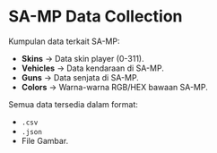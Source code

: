 # SA-MP Data Collection

Kumpulan data terkait SA-MP:
- **Skins** → Data skin player (0-311).
- **Vehicles** → Data kendaraan di SA-MP.
- **Guns** → Data senjata di SA-MP.
- **Colors** → Warna-warna RGB/HEX bawaan SA-MP.

Semua data tersedia dalam format:
- `.csv`
- `.json`
- File Gambar.
